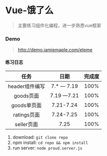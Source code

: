 # Vue-饿了么

>   主要练习组件化编程，进一步熟悉vue框架

### Demo

>  http://demo.jamiemaple.com/eleme

#### 练习日志

|     任务     |     日期     | 完成度  |
| :--------: | :--------: | :--: |
| header组件编写 | 7.* — 7.19 | 100% |
|  goods页面   | 7.19 —7.21 | 100% |
|  goods单页面  | 7.21-7.24  | 100% |
| ratings页面  | 7.24-7.25  | 100% |
|  seller页面  |    7.25    | 100% |

1. download: `git clone repo`
2. npm install: `cd repo && npm install`
3. run server: `node proud.server.js`

